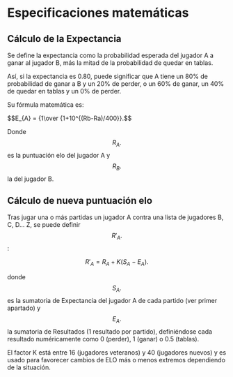 # Especificaciones matemáticas

## Cálculo de la Expectancia

Se define la expectancia como la probabilidad esperada del jugador A a ganar al jugador B, más la mitad de la probabilidad de quedar en tablas.

Así, si la expectancia es 0.80, puede significar que A tiene un 80% de probabilidad de ganar a B y un 20% de perder, o un 60% de ganar, un 40% de quedar en tablas y un 0% de perder.

Su fórmula matemática es:

$$E_{A} = {1\over {1+10^{(Rb-Ra)/400}}.$$

Donde $$R_{A}.$$ es la puntuación elo del jugador A y $$R_{B}.$$ la del jugador B.


## Cálculo de nueva puntuación elo

Tras jugar una o más partidas un jugador A contra una lista de jugadores B, C, D... Z, se puede definir $$R'_{A}.$$: 

$$R'_{A} = {R_{A} + K(S_{A} - E_{A})}.$$

donde $$S_{A}.$$ es la sumatoria de Expectancia del jugador A de cada partido (ver primer apartado) y $$E_{A}.$$ la sumatoria de Resultados (1 resultado por partido), definiéndose cada resultado numéricamente como 0 (perder), 1 (ganar) o 0.5 (tablas).

El factor K está entre 16 (jugadores veteranos) y 40 (jugadores nuevos) y es usado para favorecer cambios de ELO más o menos extremos dependiendo de la situación.





